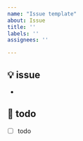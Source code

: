 ```yaml
---
name: "Issue template"
about: Issue
title: ''
labels: ''
assignees: ''

---
```


## 💡 issue
- 
## 📝 todo
- [ ] todo
